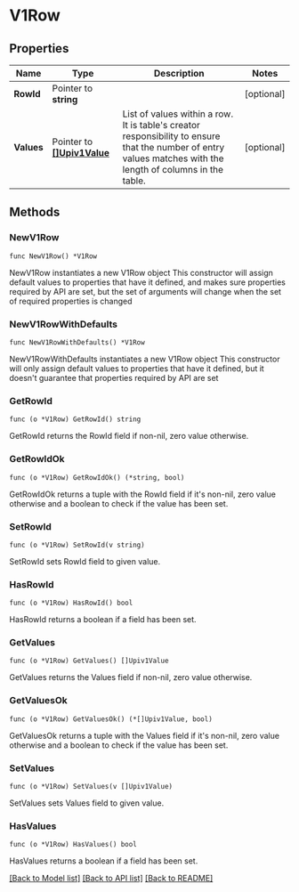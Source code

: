 # V1Row

## Properties

Name | Type | Description | Notes
------------ | ------------- | ------------- | -------------
**RowId** | Pointer to **string** |  | [optional] 
**Values** | Pointer to [**[]Upiv1Value**](Upiv1Value.md) | List of values within a row.  It is table&#39;s creator responsibility to ensure that the number of entry  values matches with the length of columns in the table. | [optional] 

## Methods

### NewV1Row

`func NewV1Row() *V1Row`

NewV1Row instantiates a new V1Row object
This constructor will assign default values to properties that have it defined,
and makes sure properties required by API are set, but the set of arguments
will change when the set of required properties is changed

### NewV1RowWithDefaults

`func NewV1RowWithDefaults() *V1Row`

NewV1RowWithDefaults instantiates a new V1Row object
This constructor will only assign default values to properties that have it defined,
but it doesn't guarantee that properties required by API are set

### GetRowId

`func (o *V1Row) GetRowId() string`

GetRowId returns the RowId field if non-nil, zero value otherwise.

### GetRowIdOk

`func (o *V1Row) GetRowIdOk() (*string, bool)`

GetRowIdOk returns a tuple with the RowId field if it's non-nil, zero value otherwise
and a boolean to check if the value has been set.

### SetRowId

`func (o *V1Row) SetRowId(v string)`

SetRowId sets RowId field to given value.

### HasRowId

`func (o *V1Row) HasRowId() bool`

HasRowId returns a boolean if a field has been set.

### GetValues

`func (o *V1Row) GetValues() []Upiv1Value`

GetValues returns the Values field if non-nil, zero value otherwise.

### GetValuesOk

`func (o *V1Row) GetValuesOk() (*[]Upiv1Value, bool)`

GetValuesOk returns a tuple with the Values field if it's non-nil, zero value otherwise
and a boolean to check if the value has been set.

### SetValues

`func (o *V1Row) SetValues(v []Upiv1Value)`

SetValues sets Values field to given value.

### HasValues

`func (o *V1Row) HasValues() bool`

HasValues returns a boolean if a field has been set.


[[Back to Model list]](../README.md#documentation-for-models) [[Back to API list]](../README.md#documentation-for-api-endpoints) [[Back to README]](../README.md)


